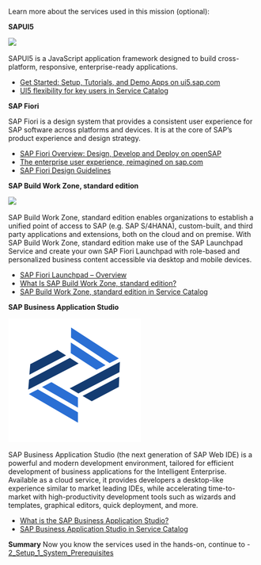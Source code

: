
Learn more about the services used in this mission (optional):

**SAPUI5**

![](../images/UI5.png)

SAPUI5 is a JavaScript application framework designed to build cross-platform, responsive, enterprise-ready applications.

* [Get Started: Setup, Tutorials, and Demo Apps on ui5.sap.com](https://ui5.sap.com/#/topic/8b49fc198bf04b2d9800fc37fecbb218)
* [UI5 flexibility for key users in Service Catalog](https://discovery-center.cloud.sap/serviceCatalog/ui5-flexibility-for-key-users?region=all)


**SAP Fiori**

SAP Fiori is a design system that provides a consistent user experience for SAP software across platforms and devices. It is at the core of SAP’s product experience and design strategy. 

* [SAP Fiori Overview: Design, Develop and Deploy on openSAP](https://open.sap.com/courses/fiori3)
* [The enterprise user experience, reimagined on sap.com](https://www.sap.com/products/fiori.html)
* [SAP Fiori Design Guidelines](https://experience.sap.com/fiori-design-web/) 

**SAP Build Work Zone, standard edition** 

![](../images/Launchpad.png)

SAP Build Work Zone, standard edition enables organizations to establish a unified point of access to SAP (e.g. SAP S/4HANA), custom-built, and third party applications and extensions, both on the cloud and on premise. With SAP Build Work Zone, standard edition make use of the SAP Launchpad Service and create your own SAP Fiori Launchpad with role-based and personalized business content accessible via desktop and mobile devices.

* [SAP Fiori Launchpad – Overview](https://experience.sap.com/fiori-design-web/launchpad/)
* [What Is SAP Build Work Zone, standard edition?](https://help.sap.com/viewer/8c8e1958338140699bd4811b37b82ece/Cloud/en-US/9db48fa44f7e4c62a01bc74c82e74e07.html)
* [SAP Build Work Zone, standard edition in Service Catalog](https://discovery-center.cloud.sap/serviceCatalog/launchpad-service?region=all)

**SAP Business Application Studio** 

![](../images/BAS.png)

SAP Business Application Studio (the next generation of SAP Web IDE) is a powerful and modern development environment, tailored for efficient development of business applications for the Intelligent Enterprise. Available as a cloud service, it provides developers a desktop-like experience similar to market leading IDEs, while accelerating time-to-market with high-productivity development tools such as wizards and templates, graphical editors, quick deployment, and more.

* [What is the SAP Business Application Studio?](https://help.sap.com/docs/SAP%20Business%20Application%20Studio/9d1db9835307451daa8c930fbd9ab264/8f46c6e6f86641cc900871c903761fd4.html)
* [SAP Business Application Studio in Service Catalog](https://discovery-center.cloud.sap/serviceCatalog/business-application-studio?region=all)

**Summary**
Now you know the services used in the hands-on, continue to - [2_Setup_1_System_Prerequisites](https://github.com/SAP-samples/teched2023-XP162/blob/main/Exercises/2_Setup/1_System_Prerequisites.md)
